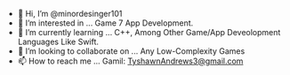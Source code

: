 - 👋 Hi, I’m @minordesinger101
- 👀 I’m interested in ... Game 7 App Development.
- 🌱 I’m currently learning ... C++, Among Other Game/App Deveolopment Languages Like Swift.
- 💞️ I’m looking to collaborate on ... Any Low-Complexity Games 
- 📫 How to reach me ... Gamil: TyshawnAndrews3@gmail.com

<!---
minordesinger101/minordesinger101 is a ✨ special ✨ repository because its `README.md` (this file) appears on your GitHub profile.
You can click the Preview link to take a look at your changes.
--->
